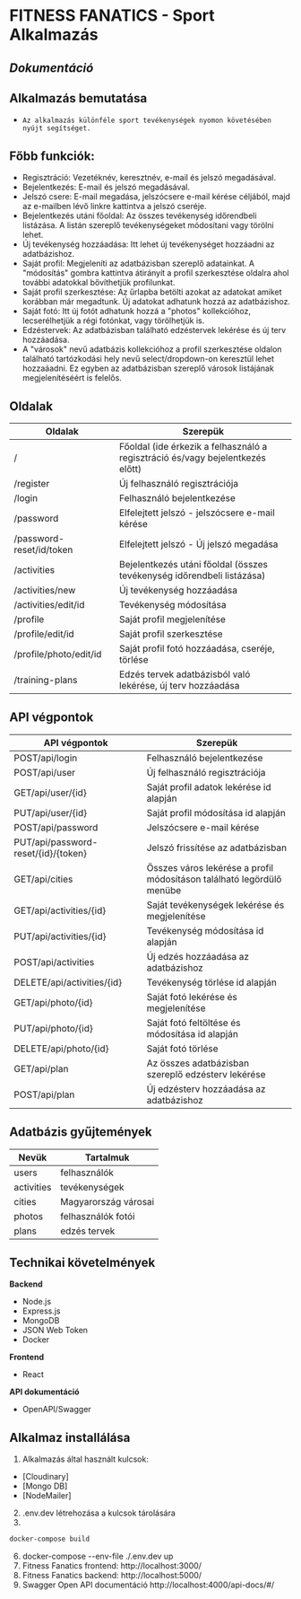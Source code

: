 # FITNESS FANATICS - Sport Alkalmazás

## _Dokumentáció_

## Alkalmazás bemutatása

-     Az alkalmazás különféle sport tevékenységek nyomon követésében nyújt segítséget.

## Főbb funkciók:

- Regisztráció: Vezetéknév, keresztnév, e-mail és jelszó megadásával.
- Bejelentkezés: E-mail és jelszó megadásával.
- Jelszó csere: E-mail megadása, jelszócsere e-mail kérése céljából, majd az e-mailben lévő linkre kattintva a jelszó cseréje.
- Bejelentkezés utáni főoldal: Az összes tevékenység időrendbeli listázása. A listán szereplő tevékenységeket módosítani vagy törölni lehet.
- Új tevékenység hozzáadása: Itt lehet új tevékenységet hozzáadni az adatbázishoz.
- Saját profil: Megjeleníti az adatbázisban szereplő adatainkat. A "módosítás" gombra kattintva átirányít a profil szerkesztése oldalra ahol további adatokkal bővíthetjük profilunkat.
- Saját profil szerkesztése: Az űrlapba betölti azokat az adatokat amiket korábban már megadtunk. Új adatokat adhatunk hozzá az adatbázishoz.
- Saját fotó: Itt új fotót adhatunk hozzá a "photos" kollekcióhoz, lecserélhetjük a régi fotónkat, vagy törölhetjük is.
- Edzéstervek: Az adatbázisban található edzéstervek lekérése és új terv hozzáadása.
- A "városok" nevű adatbázis kollekcióhoz a profil szerkesztése oldalon található tartózkodási hely nevű select/dropdown-on keresztül lehet hozzaáadni. Ez egyben az adatbázisban szereplő városok listájának megjelenítéséért is felelős.

## Oldalak

| Oldalak                | Szerepük                                                                       |
| ---------------------- | ------------------------------------------------------------------------------ |
| /                      | Főoldal (ide érkezik a felhasználó a regisztráció és/vagy bejelentkezés előtt) |
| /register              | Új felhasználó regisztrációja                                                  |
| /login                 | Felhasználó bejelentkezése                                                     |
| /password              | Elfelejtett jelszó - jelszócsere e-mail kérése                                 |
| /password-reset/id/token     | Elfelejtett jelszó - Új jelszó megadása                                        |
| /activities            | Bejelentkezés utáni főoldal (összes tevékenység időrendbeli listázása)         |
| /activities/new        | Új tevékenység hozzáadása                                                      |
| /activities/edit/id    | Tevékenység módosítása                                                         |
| /profile               | Saját profil megjelenítése                                                     |
| /profile/edit/id       | Saját profil szerkesztése                                                      |
| /profile/photo/edit/id | Saját profil fotó hozzáadása, cseréje, törlése                                 |
| /training-plans        | Edzés tervek adatbázisból való lekérése, új terv hozzáadása                    |

## API végpontok

| API végpontok               | Szerepük                                                              |
| --------------------------- | --------------------------------------------------------------------- |
| POST/api/login              | Felhasználó bejelentkezése                                            |
| POST/api/user               | Új felhasználó regisztrációja                                         |
| GET/api/user/{id}           | Saját profil adatok lekérése id alapján                               |
| PUT/api/user/{id}           | Saját profil módosítása id alapján                                    |
| POST/api/password           | Jelszócsere e-mail kérése                                             |
| PUT/api/password-reset/{id}/{token} | Jelszó frissítése az adatbázisban                                     |
| GET/api/cities              | Összes város lekérése a profil módosításon található legördülő menübe |
| GET/api/activities/{id}     | Saját tevékenységek lekérése és megjelenítése                         |
| PUT/api/activities/{id}     | Tevékenység módosítása id alapján                                     |
| POST/api/activities         | Új edzés hozzáadása az adatbázishoz                                   |
| DELETE/api/activities/{id}  | Tevékenység törlése id alapján                                        |
| GET/api/photo/{id}          | Saját fotó lekérése és megjelenítése                                  |
| PUT/api/photo/{id}          | Saját fotó feltöltése és módosítása id alapján                        |
| DELETE/api/photo/{id}       | Saját fotó törlése                                                    |
| GET/api/plan                | Az összes adatbázisban szereplő edzésterv lekérése                    |
| POST/api/plan               | Új edzésterv hozzáadása az adatbázishoz                               |

## Adatbázis gyűjtemények

| Nevük      | Tartalmuk            |
| ---------- | -------------------- |
| users      | felhasználók         |
| activities | tevékenységek        |
| cities     | Magyarország városai |
| photos     | felhasználók fotói   |
| plans      | edzés tervek         |

## Technikai követelmények

**Backend**

- Node.js
- Express.js
- MongoDB
- JSON Web Token
- Docker

**Frontend**

- React

**API dokumentáció**

- OpenAPI/Swagger

## Alkalmaz installálása

1. Alkalmazás által használt kulcsok:
  - [Cloudinary]
  - [Mongo DB]
  - [NodeMailer]

2. .env.dev létrehozása a kulcsok tárolására
3. 
```sh 
docker-compose build 
```
6. docker-compose --env-file ./.env.dev up
7. Fitness Fanatics frontend: http://localhost:3000/
8. Fitness Fanatics backend: http://localhost:5000/
9. Swagger Open API documentáció http://localhost:4000/api-docs/#/

